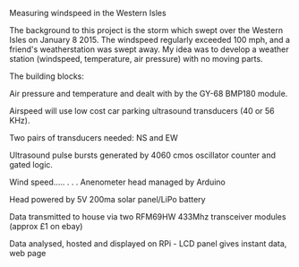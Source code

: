 Measuring windspeed in the Western Isles

The background to this project is the storm which swept over the Western Isles on January 8 2015. The windspeed regularly exceeded 100 mph, and a friend's weatherstation was swept away. My idea was to develop a weather station (windspeed, temperature, air pressure) with no moving parts.

The building blocks:

Air pressure and temperature and dealt with by the GY-68 BMP180 module.

Airspeed will use low cost car parking ultrasound transducers (40 or 56 KHz).

Two pairs of transducers needed: NS and EW

Ultrasound pulse bursts generated by 4060 cmos oscillator counter and gated logic.

Wind speed..... . . . Anenometer head managed by Arduino

Head powered by 5V 200ma solar panel/LiPo battery

Data transmitted to house via two RFM69HW 433Mhz transceiver modules (approx £1 on ebay)

Data analysed, hosted and displayed on RPi - LCD panel gives instant data, web page
